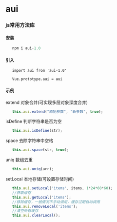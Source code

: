 # aui

### js常用方法库

#### 安装

```javascript
   npm i aui-1.0
```

#### 引入
   
   ```javascrilt
      import aui from 'aui-1.0'
       
      Vue.prototype.aui = aui
   ```

#### 示例

extend 对象合并(可实现多层对象深度合并)
   ```javascript
      this.aui.extend("原始参数", "新参数", true);
   ```
isDefine 判断字符串是否为空
   ```javascript
      this.aui.isDefine(str);
   ```
space 去除字符串中空格
   ```javascript
      this.aui.space(str, true);
   ```
uniq 数组去重
   ```javascript
      this.aui.uniq(arr);
   ```
setLocal 本地存储(可设置存储时间)
   ```javascript
      this.aui.setLocal('items', items, 1*24*60*60);
      //获取缓存
      this.aui.getLocal('items');
      //移除缓存，一般情况不手动调用，缓存过期自动调用
      this.aui.removeLocal('items');
      //清空所有缓存
      this.aui.clearLocal();
   ```